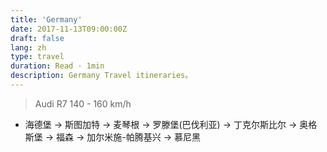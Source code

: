 ```yaml
---
title: 'Germany'
date: 2017-11-13T09:00:00Z
draft: false
lang: zh
type: travel
duration: Read · 1min
description: Germany Travel itineraries。
---
```


> Audi R7 140 - 160 km/h

- 海德堡 → 斯图加特 → 麦琴根 → 罗滕堡(巴伐利亚) → 丁克尔斯比尔 → 奥格斯堡 → 福森 → 加尔米施-帕腾基兴 → 慕尼黑
